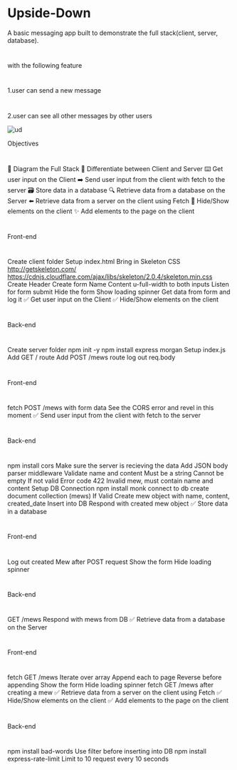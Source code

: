 # Upside-Down
A basic messaging app built to demonstrate the full stack(client, server, database).

#
with the following feature
#
1.user can send a new message
#
2.user can see all other messages by other users


![ud](https://user-images.githubusercontent.com/37223519/76159551-cc840d80-6147-11ea-9b31-1e8117e0f318.gif)

Objectives
#
 📝 Diagram the Full Stack
 🔎 Differentiate between Client and Server
 ⌨️ Get user input on the Client
 ➡️ Send user input from the client with fetch to the server
 🗃 Store data in a database
 🔍 Retrieve data from a database on the Server
 ⬅️ Retrieve data from a server on the client using Fetch
 🙈 Hide/Show elements on the client
 ✨ Add elements to the page on the client
 #
 Front-end
 #
 Create client folder
 Setup index.html
 Bring in Skeleton CSS
http://getskeleton.com/
https://cdnjs.cloudflare.com/ajax/libs/skeleton/2.0.4/skeleton.min.css
 Create Header
 Create form
 Name
 Content
 u-full-width to both inputs
 Listen for form submit
 Hide the form
 Show loading spinner
 Get data from form and log it
✅ Get user input on the Client
✅ Hide/Show elements on the client

#
Back-end
#
 Create server folder
 npm init -y
 npm install express morgan
 Setup index.js
 Add GET / route
 Add POST /mews route
 log out req.body
 #
 Front-end
 #
 fetch POST /mews with form data
 See the CORS error and revel in this moment
✅ Send user input from the client with fetch to the server
#
Back-end
#
 npm install cors
 Make sure the server is recieving the data
 Add JSON body parser middleware
 Validate name and content
 Must be a string
 Cannot be empty
 If not valid
 Error code 422
 Invalid mew, must contain name and content
 Setup DB Connection
 npm install monk
 connect to db
 create document collection (mews)
 If Valid
 Create mew object with
 name, content, created_date
 Insert into DB
 Respond with created mew object
✅ Store data in a database
#
Front-end
#
 Log out created Mew after POST request
 Show the form
 Hide loading spinner
 
 #
 Back-end
 #
 GET /mews
 Respond with mews from DB
✅ Retrieve data from a database on the Server

#
Front-end
#
 fetch GET /mews
 Iterate over array
 Append each to page
 Reverse before appending
 Show the form
 Hide loading spinner
 fetch GET /mews after creating a mew
✅ Retrieve data from a server on the client using Fetch
✅ Hide/Show elements on the client
✅ Add elements to the page on the client
#
Back-end
#
 npm install bad-words
 Use filter before inserting into DB
 npm install express-rate-limit
 Limit to 10 request every 10 seconds
